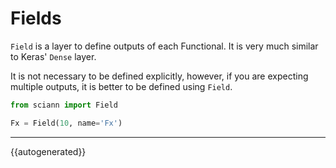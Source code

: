 # Fields

`Field` is a layer to define outputs of each Functional. It is very much similar to Keras' `Dense` layer. 

It is not necessary to be defined explicitly, however, if you are expecting multiple outputs, it is better to be defined using `Field`.  

```python
from sciann import Field

Fx = Field(10, name='Fx')
```

---

{{autogenerated}}
